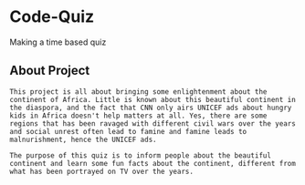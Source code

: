 # Code-Quiz
Making a time based quiz
## About Project
    This project is all about bringing some enlightenment about the continent of Africa. Little is known about this beautiful continent in the diaspora, and the fact that CNN only airs UNICEF ads about hungry kids in Africa doesn't help matters at all. Yes, there are some regions that has been ravaged with different civil wars over the years and social unrest often lead to famine and famine leads to malnurishment, hence the UNICEF ads.

    The purpose of this quiz is to inform people about the beautiful continent and learn some fun facts about the continent, different from what has been portrayed on TV over the years.

